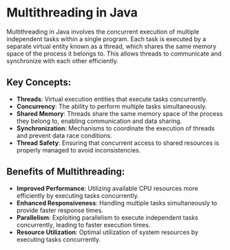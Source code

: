 # Multithreading in Java

Multithreading in Java involves the concurrent execution of multiple independent tasks within a single program. Each task is executed by a separate virtual entity known as a thread, which shares the same memory space of the process it belongs to. This allows threads to communicate and synchronize with each other efficiently.

## Key Concepts:

- **Threads**: Virtual execution entities that execute tasks concurrently.
- **Concurrency**: The ability to perform multiple tasks simultaneously.
- **Shared Memory**: Threads share the same memory space of the process they belong to, enabling communication and data sharing.
- **Synchronization**: Mechanisms to coordinate the execution of threads and prevent data race conditions.
- **Thread Safety**: Ensuring that concurrent access to shared resources is properly managed to avoid inconsistencies.

## Benefits of Multithreading:

- **Improved Performance**: Utilizing available CPU resources more efficiently by executing tasks concurrently.
- **Enhanced Responsiveness**: Handling multiple tasks simultaneously to provide faster response times.
- **Parallelism**: Exploiting parallelism to execute independent tasks concurrently, leading to faster execution times.
- **Resource Utilization**: Optimal utilization of system resources by executing tasks concurrently.


